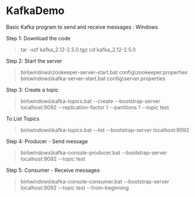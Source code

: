 # KafkaDemo
Basic Kafka program to send and receive messages : Windows

Step 1: Download the code
> tar -xzf kafka_2.12-2.5.0.tgz
> cd kafka_2.12-2.5.0

Step 2: Start the server
> bin\windows\zookeeper-server-start.bat config\zookeeper.properties
> bin\windows\kafka-server-start.bat config\server.properties

Step 3: Create a topic
> bin\windows\kafka-topics.bat --create --bootstrap-server localhost:9092 --replication-factor 1 --partitions 1 --topic test
  
To List Topics
> bin\windows\kafka-topics.bat --list --bootstrap-server localhost:9092

Step 4: Producer - Send message
> bin\windows\kafka-console-producer.bat --bootstrap-server localhost:9092 --topic test

Step 5: Consumer - Receive messages
> bin\windows\kafka-console-consumer.bat --bootstrap-server localhost:9092 --topic test --from-beginning
